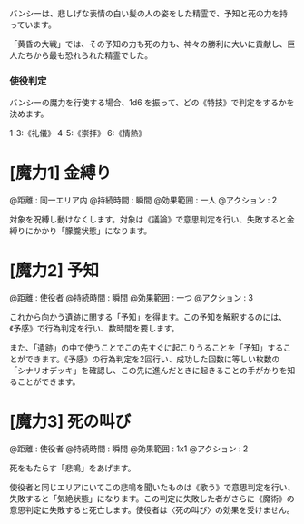 バンシーは、悲しげな表情の白い髪の人の姿をした精霊で、予知と死の力を持っています。

「黄昏の大戦」では、その予知の力も死の力も、神々の勝利に大いに貢献し、巨人たちから最も恐れられた精霊でした。

### 使役判定

バンシーの魔力を行使する場合、1d6 を振って、どの《特技》で判定をするかを決めます。

1-3:《礼儀》	4-5:《崇拝》	6:《情熱》

# [魔力1] 金縛り

@距離 : 同一エリア内	@持続時間 : 瞬間	@効果範囲 : 一人	@アクション : 2

対象を呪縛し動けなくします。対象は《議論》で意思判定を行い、失敗すると金縛りにかかり「朦朧状態」になります。

# [魔力2] 予知

@距離 : 使役者	@持続時間 : 瞬間	@効果範囲 : 一つ	@アクション : 3

これから向かう遺跡に関する「予知」を得ます。この予知を解釈するのには、《予感》で行為判定を行い、数時間を要します。

また、「遺跡」の中で使うことでこの先すぐに起こりうることを「予知」することができます。《予感》の行為判定を2回行い、成功した回数に等しい枚数の「シナリオデッキ」を確認し、この先に進んだときに起きることの手がかりを知ることができます。

# [魔力3] 死の叫び

@距離 : 使役者	@持続時間 : 瞬間	@効果範囲 : 1x1	@アクション : 2

死をもたらす「悲鳴」をあげます。

使役者と同じエリアにいてこの悲鳴を聞いたものは《歌う》で意思判定を行い、失敗すると「気絶状態」になります。この判定に失敗した者がさらに《魔術》の意思判定に失敗すると死亡します。使役者は〈死の叫び〉の効果を受けません。
